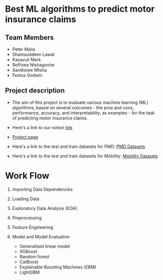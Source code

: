 # Best ML algorithms to predict motor insurance claims

## Team Members

- Peter Maila
- Shamsuddeen Lawal
- Kasavuli Mark
- Rofhiwa Ntshagovhe
- Sandisiwe Mtsha
- Festus Godwin
  
  
## Project description

- The aim of this project is to evaluate various machine learning (ML) algorithms, based on several outcomes - the pros and cons, performance, accuracy, and interpretability, as examples - for the task of predicting motor insurance claims. 
- Here's a link to our notion [link](https://www.notion.so/explore-ai/Best-ML-algorithms-to-predict-motor-insurance-claims-0933bba19d554b9dbe53ac570d915c7a?pvs=4)
- [Project page](https://github.com/Explore-AI/internship-project-2301-05/assets/82019073/bd99bc6f-34ac-43b6-9630-e314289a0621)

- Here's a link to the test and train datasets for PMD: [PMD Datasets](https://drive.google.com/open?id=1PdK4edX26NKwhjWzhZWQ3gD6WM7yKNCz&usp=drive_copy)
- Here's a link to the test and train datasets for Mobility: [Mobility Datasets](https://drive.google.com/open?id=16o0oqOpav6fS5cyV5s6b1aX-rMbvwj2e&usp=drive_copy)


# Work Flow

1. Importing Data Dependencies

2. Loading Data

3. Exploratory Data Analysis (EDA)

4. Preprocessing

5. Feature Engineering

6. Model and Model Evaluation
   - Generalised linear model
   - XGBoost
   - Random forest
   - CatBoost
   - Explainable Boosting Machines (EBM)
   - LightGBM

